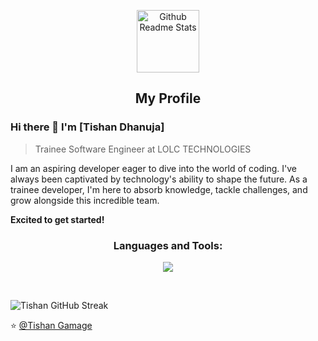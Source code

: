 <p align="center">
 <img width="100px" src="https://res.cloudinary.com/anuraghazra/image/upload/v1594908242/logo_ccswme.svg" align="center" alt="Github Readme Stats" />
 <h2 align="center">My Profile</h2>
</p>

### Hi there 👋 I'm [Tishan Dhanuja]
> Trainee Software Engineer at LOLC TECHNOLOGIES

<div>
 <p>
I am an aspiring developer eager to dive into the world of coding. I've always been captivated by technology's ability to shape the future. As a trainee developer, I'm here to absorb knowledge, tackle challenges, and grow alongside this incredible team.
  
<b>Excited to get started!</b>
</p>
</div>

<h3 align="center">Languages and Tools:</h3>
<p align="center">
<img src="https://skillicons.dev/icons?i=html,css,js,java,spring,py,mysql,photoshop,illustrator,postman,cpp,react,github,git,idea,selenium,figma,mongodb,typescript,kubernetes,docker,jenkins&perline=11" />
</p>
<br>

![Tishan GitHub Streak](https://github-readme-streak-stats.herokuapp.com/?user=TishanGamage&theme=tokyonight)

⭐️ [@Tishan Gamage](https://github.com/TishanGamage)

